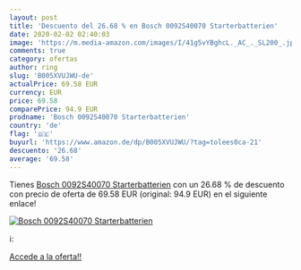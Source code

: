 ```yaml
---
layout: post
title: 'Descuento del 26.68 % en Bosch 0092S40070 Starterbatterien'
date: 2020-02-02 02:40:03
image: 'https://m.media-amazon.com/images/I/41g5vYBghcL._AC_._SL200_.jpg'
comments: true
category: ofertas
author: ring
slug: 'B005XVUJWU-de'
actualPrice: 69.58 EUR
currency: EUR
price: 69.58
comparePrice: 94.9 EUR
prodname: 'Bosch 0092S40070 Starterbatterien'
country: 'de'
flag: '🇩🇪'
buyurl: 'https://www.amazon.de/dp/B005XVUJWU/?tag=tolees0ca-21'
descuento: '26.68'
average: '69.58'
---
```


Tienes [Bosch 0092S40070 Starterbatterien](https://www.amazon.de/dp/B005XVUJWU/?tag=tolees0ca-21) con un 26.68 % de descuento con precio de oferta de 69.58 EUR (original: 94.9 EUR) en el siguiente enlace!

[![Bosch 0092S40070 Starterbatterien](https://m.media-amazon.com/images/I/41g5vYBghcL._AC_._SL200_.jpg)](https://www.amazon.de/dp/B005XVUJWU/?tag=tolees0ca-21)

ℹ️:


[Accede a la oferta!!](https://www.amazon.de/dp/B005XVUJWU/?tag=tolees0ca-21)
